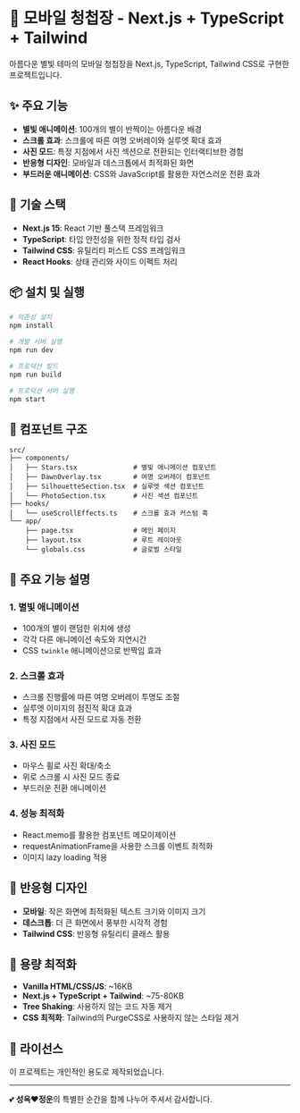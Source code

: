 # 🌟 모바일 청첩장 - Next.js + TypeScript + Tailwind

아름다운 별빛 테마의 모바일 청첩장을 Next.js, TypeScript, Tailwind CSS로 구현한 프로젝트입니다.

## ✨ 주요 기능

- **별빛 애니메이션**: 100개의 별이 반짝이는 아름다운 배경
- **스크롤 효과**: 스크롤에 따른 여명 오버레이와 실루엣 확대 효과
- **사진 모드**: 특정 지점에서 사진 섹션으로 전환되는 인터랙티브한 경험
- **반응형 디자인**: 모바일과 데스크톱에서 최적화된 화면
- **부드러운 애니메이션**: CSS와 JavaScript를 활용한 자연스러운 전환 효과

## 🚀 기술 스택

- **Next.js 15**: React 기반 풀스택 프레임워크
- **TypeScript**: 타입 안전성을 위한 정적 타입 검사
- **Tailwind CSS**: 유틸리티 퍼스트 CSS 프레임워크
- **React Hooks**: 상태 관리와 사이드 이펙트 처리

## 📦 설치 및 실행

```bash
# 의존성 설치
npm install

# 개발 서버 실행
npm run dev

# 프로덕션 빌드
npm run build

# 프로덕션 서버 실행
npm start
```

## 🎨 컴포넌트 구조

```
src/
├── components/
│   ├── Stars.tsx              # 별빛 애니메이션 컴포넌트
│   ├── DawnOverlay.tsx        # 여명 오버레이 컴포넌트
│   ├── SilhouetteSection.tsx  # 실루엣 섹션 컴포넌트
│   └── PhotoSection.tsx       # 사진 섹션 컴포넌트
├── hooks/
│   └── useScrollEffects.ts    # 스크롤 효과 커스텀 훅
└── app/
    ├── page.tsx               # 메인 페이지
    ├── layout.tsx             # 루트 레이아웃
    └── globals.css            # 글로벌 스타일
```

## 🔧 주요 기능 설명

### 1. 별빛 애니메이션
- 100개의 별이 랜덤한 위치에 생성
- 각각 다른 애니메이션 속도와 지연시간
- CSS `twinkle` 애니메이션으로 반짝임 효과

### 2. 스크롤 효과
- 스크롤 진행률에 따른 여명 오버레이 투명도 조절
- 실루엣 이미지의 점진적 확대 효과
- 특정 지점에서 사진 모드로 자동 전환

### 3. 사진 모드
- 마우스 휠로 사진 확대/축소
- 위로 스크롤 시 사진 모드 종료
- 부드러운 전환 애니메이션

### 4. 성능 최적화
- React.memo를 활용한 컴포넌트 메모이제이션
- requestAnimationFrame을 사용한 스크롤 이벤트 최적화
- 이미지 lazy loading 적용

## 📱 반응형 디자인

- **모바일**: 작은 화면에 최적화된 텍스트 크기와 이미지 크기
- **데스크톱**: 더 큰 화면에서 풍부한 시각적 경험
- **Tailwind CSS**: 반응형 유틸리티 클래스 활용

## 🎯 용량 최적화

- **Vanilla HTML/CSS/JS**: ~16KB
- **Next.js + TypeScript + Tailwind**: ~75-80KB
- **Tree Shaking**: 사용하지 않는 코드 자동 제거
- **CSS 최적화**: Tailwind의 PurgeCSS로 사용하지 않는 스타일 제거

## 📄 라이선스

이 프로젝트는 개인적인 용도로 제작되었습니다.

---

💕 **성옥❤️정운**의 특별한 순간을 함께 나누어 주셔서 감사합니다.